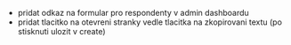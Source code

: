 - pridat odkaz na formular pro respondenty v admin dashboardu
- pridat tlacitko na otevreni stranky vedle tlacitka na zkopirovani textu (po stisknuti ulozit v create)